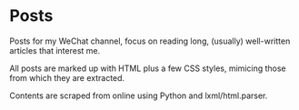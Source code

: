 # Posts
Posts for my WeChat channel, focus on reading long, (usually) well-written articles that interest me.

All posts are marked up with HTML plus a few CSS styles, mimicing those from which they are extracted.

Contents are scraped from online using Python and lxml/html.parser.
